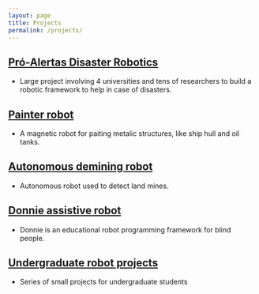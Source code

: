 ```yaml
---
layout: page
title: Projects
permalink: /projects/
---
```


## [Pró-Alertas Disaster Robotics](projects/pro-alertas.md)
- Large project involving 4 universities and tens of researchers to build a robotic framework to help in case of disasters.

## [Painter robot](projects/instor.md)
- A magnetic robot for paiting metalic structures, like ship hull and oil tanks.

## [Autonomous demining robot](projects/hratc.md)
- Autonomous robot used to detect land mines.

## [Donnie assistive robot](projects/donnie.md)
- Donnie is an educational robot programming framework for blind people.

## [Undergraduate robot projects](projects/undergrad-robots.md)
- Series of small projects for undergraduate students 
